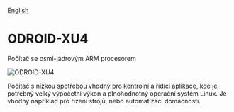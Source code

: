 
[English](./README.md)
<!--- module --->
# ODROID-XU4
<!--- Emodule --->

<!--- subtitle --->Počítač se osmi-jádrovým ARM procesorem<!--- Esubtitle --->

![ODROID-XU4](/home/roman/repos/Modules/arm/ODROID-XU4/doc/img/ODROID-XU4_breakout_frame_big.jpg)

<!--- description --->Počítač s nízkou spotřebou vhodný pro kontrolní a řídící aplikace, kde je potřebný velký výpočetní výkon a plnohodnotný operační systém Linux. Je vhodný například pro řízení strojů, nebo automatizaci domácnosti.<!--- Edescription --->
            